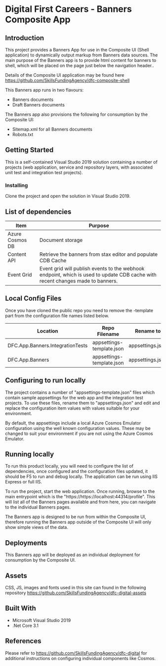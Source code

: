 # Digital First Careers - Banners Composite App

## Introduction

This project provides a Banners App for use in the Composite UI (Shell application) to dynamically output markup from Banners data sources. The main purpose of the Banners app is to provide html content for banners to shell, which will be placed on the page just below the navigation header..

Details of the Composite UI application may be found here https://github.com/SkillsFundingAgency/dfc-composite-shell

This Banners app runs in two flavours:

* Banners documents
* Draft Banners documents

The Banners app also provisions the following for consumption by the Composite UI:

* Sitemap.xml for all Banners documents
* Robots.txt

## Getting Started

This is a self-contained Visual Studio 2019 solution containing a number of projects (web application, service and repository layers, with associated unit test and integration test projects).

### Installing

Clone the project and open the solution in Visual Studio 2019.

## List of dependencies

|Item	|Purpose|
|-------|-------|
|Azure Cosmos DB | Document storage |
|Content API | Retrieve the banners from stax editor and populate CDB Cache |
|Event Grid | Event grid will publish events to the webhook endpoint, which is used to update CDB cache with recent changes made to banners.

## Local Config Files

Once you have cloned the public repo you need to remove the -template part from the configuration file names listed below.

| Location | Repo Filename | Rename to |
|-------|-------|-------|
| DFC.App.Banners.IntegrationTests | appsettings-template.json | appsettings.json |
| DFC.App.Banners | appsettings-template.json | appsettings.json |

## Configuring to run locally

The project contains a number of "appsettings-template.json" files which contain sample appsettings for the web app and the integration test projects. To use these files, rename them to "appsettings.json" and edit and replace the configuration item values with values suitable for your environment.

By default, the appsettings include a local Azure Cosmos Emulator configuration using the well known configuration values. These may be changed to suit your environment if you are not using the Azure Cosmos Emulator. 

## Running locally

To run this product locally, you will need to configure the list of dependencies, once configured and the configuration files updated, it should be F5 to run and debug locally. The application can be run using IIS Express or full IIS.

To run the project, start the web application. Once running, browse to the main entrypoint which is the "https://https://localhost:44314/profile". This will list all of the Banners pages available and from here, you can navigate to the individual Banners pages.

The Banners app is designed to be run from within the Composite UI, therefore running the Banners app outside of the Composite UI will only show simple views of the data.

## Deployments

This Banners app will be deployed as an individual deployment for consumption by the Composite UI.

## Assets

CSS, JS, images and fonts used in this site can found in the following repository https://github.com/SkillsFundingAgency/dfc-digital-assets

## Built With

* Microsoft Visual Studio 2019
* .Net Core 3.1

## References

Please refer to https://github.com/SkillsFundingAgency/dfc-digital for additional instructions on configuring individual components like Cosmos.